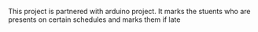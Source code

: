 This project is partnered with arduino project. It marks the stuents who are presents on certain schedules and marks them if late
